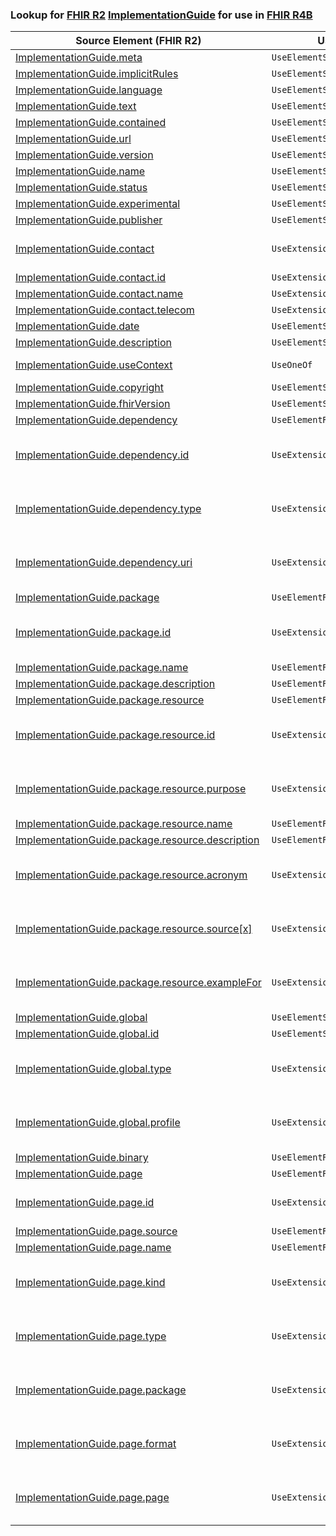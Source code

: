 ### Lookup for [FHIR R2](https://hl7.org/fhir/DSTU2/) [ImplementationGuide](https://hl7.org/fhir/DSTU2/ImplementationGuide.html) for use in [FHIR R4B](https://hl7.org/fhir/R4B/)

| Source Element (FHIR R2) | Usage | Target |
| -------------- | ----- | ------ |
| [ImplementationGuide.meta](https://hl7.org/fhir/DSTU2/ImplementationGuide.html#resource) | `UseElementSameName` | [ImplementationGuide.meta](https://hl7.org/fhir/R4B/ImplementationGuide.html#resource) |
| [ImplementationGuide.implicitRules](https://hl7.org/fhir/DSTU2/ImplementationGuide.html#resource) | `UseElementSameName` | [ImplementationGuide.implicitRules](https://hl7.org/fhir/R4B/ImplementationGuide.html#resource) |
| [ImplementationGuide.language](https://hl7.org/fhir/DSTU2/ImplementationGuide.html#resource) | `UseElementSameName` | [ImplementationGuide.language](https://hl7.org/fhir/R4B/ImplementationGuide.html#resource) |
| [ImplementationGuide.text](https://hl7.org/fhir/DSTU2/ImplementationGuide.html#resource) | `UseElementSameName` | [ImplementationGuide.text](https://hl7.org/fhir/R4B/ImplementationGuide.html#resource) |
| [ImplementationGuide.contained](https://hl7.org/fhir/DSTU2/ImplementationGuide.html#resource) | `UseElementSameName` | [ImplementationGuide.contained](https://hl7.org/fhir/R4B/ImplementationGuide.html#resource) |
| [ImplementationGuide.url](https://hl7.org/fhir/DSTU2/ImplementationGuide.html#resource) | `UseElementSameName` | [ImplementationGuide.url](https://hl7.org/fhir/R4B/ImplementationGuide.html#resource) |
| [ImplementationGuide.version](https://hl7.org/fhir/DSTU2/ImplementationGuide.html#resource) | `UseElementSameName` | [ImplementationGuide.version](https://hl7.org/fhir/R4B/ImplementationGuide.html#resource) |
| [ImplementationGuide.name](https://hl7.org/fhir/DSTU2/ImplementationGuide.html#resource) | `UseElementSameName` | [ImplementationGuide.name](https://hl7.org/fhir/R4B/ImplementationGuide.html#resource) |
| [ImplementationGuide.status](https://hl7.org/fhir/DSTU2/ImplementationGuide.html#resource) | `UseElementSameName` | [ImplementationGuide.status](https://hl7.org/fhir/R4B/ImplementationGuide.html#resource) |
| [ImplementationGuide.experimental](https://hl7.org/fhir/DSTU2/ImplementationGuide.html#resource) | `UseElementSameName` | [ImplementationGuide.experimental](https://hl7.org/fhir/R4B/ImplementationGuide.html#resource) |
| [ImplementationGuide.publisher](https://hl7.org/fhir/DSTU2/ImplementationGuide.html#resource) | `UseElementSameName` | [ImplementationGuide.publisher](https://hl7.org/fhir/R4B/ImplementationGuide.html#resource) |
| [ImplementationGuide.contact](https://hl7.org/fhir/DSTU2/ImplementationGuide.html#resource) | `UseExtension` | [http://hl7.org/fhir/1.0/StructureDefinition/extension-ImplementationGuide.contact](StructureDefinition-ext-R2-ImplementationGuide.contact.html) |
| [ImplementationGuide.contact.id](https://hl7.org/fhir/DSTU2/ImplementationGuide.html#resource) | `UseExtensionFromAncestor` | - |
| [ImplementationGuide.contact.name](https://hl7.org/fhir/DSTU2/ImplementationGuide.html#resource) | `UseExtensionFromAncestor` | - |
| [ImplementationGuide.contact.telecom](https://hl7.org/fhir/DSTU2/ImplementationGuide.html#resource) | `UseExtensionFromAncestor` | - |
| [ImplementationGuide.date](https://hl7.org/fhir/DSTU2/ImplementationGuide.html#resource) | `UseElementSameName` | [ImplementationGuide.date](https://hl7.org/fhir/R4B/ImplementationGuide.html#resource) |
| [ImplementationGuide.description](https://hl7.org/fhir/DSTU2/ImplementationGuide.html#resource) | `UseElementSameName` | [ImplementationGuide.description](https://hl7.org/fhir/R4B/ImplementationGuide.html#resource) |
| [ImplementationGuide.useContext](https://hl7.org/fhir/DSTU2/ImplementationGuide.html#resource) | `UseOneOf` | [ImplementationGuide.useContext](https://hl7.org/fhir/R4B/ImplementationGuide.html#resource)<br />[ImplementationGuide.jurisdiction](https://hl7.org/fhir/R4B/ImplementationGuide.html#resource) |
| [ImplementationGuide.copyright](https://hl7.org/fhir/DSTU2/ImplementationGuide.html#resource) | `UseElementSameName` | [ImplementationGuide.copyright](https://hl7.org/fhir/R4B/ImplementationGuide.html#resource) |
| [ImplementationGuide.fhirVersion](https://hl7.org/fhir/DSTU2/ImplementationGuide.html#resource) | `UseElementSameName` | [ImplementationGuide.fhirVersion](https://hl7.org/fhir/R4B/ImplementationGuide.html#resource) |
| [ImplementationGuide.dependency](https://hl7.org/fhir/DSTU2/ImplementationGuide.html#resource) | `UseElementRenamed` | [ImplementationGuide.dependsOn](https://hl7.org/fhir/R4B/ImplementationGuide.html#resource) |
| [ImplementationGuide.dependency.id](https://hl7.org/fhir/DSTU2/ImplementationGuide.html#resource) | `UseExtension` | [http://hl7.org/fhir/1.0/StructureDefinition/extension-ImplementationGuide.dependency.id](StructureDefinition-ext-R2-ImplementationGuide.de.id.html) |
| [ImplementationGuide.dependency.type](https://hl7.org/fhir/DSTU2/ImplementationGuide.html#resource) | `UseExtension` | [http://hl7.org/fhir/1.0/StructureDefinition/extension-ImplementationGuide.dependency.type](StructureDefinition-ext-R2-ImplementationGuide.de.type.html) |
| [ImplementationGuide.dependency.uri](https://hl7.org/fhir/DSTU2/ImplementationGuide.html#resource) | `UseExtension` | [http://hl7.org/fhir/1.0/StructureDefinition/extension-ImplementationGuide.dependency.uri](StructureDefinition-ext-R2-ImplementationGuide.de.uri.html) |
| [ImplementationGuide.package](https://hl7.org/fhir/DSTU2/ImplementationGuide.html#resource) | `UseElementRenamed` | [ImplementationGuide.definition.grouping](https://hl7.org/fhir/R4B/ImplementationGuide.html#resource) |
| [ImplementationGuide.package.id](https://hl7.org/fhir/DSTU2/ImplementationGuide.html#resource) | `UseExtension` | [http://hl7.org/fhir/1.0/StructureDefinition/extension-ImplementationGuide.package.id](StructureDefinition-ext-R2-ImplementationGuide.pa.id.html) |
| [ImplementationGuide.package.name](https://hl7.org/fhir/DSTU2/ImplementationGuide.html#resource) | `UseElementRenamed` | [ImplementationGuide.definition.grouping.name](https://hl7.org/fhir/R4B/ImplementationGuide.html#resource) |
| [ImplementationGuide.package.description](https://hl7.org/fhir/DSTU2/ImplementationGuide.html#resource) | `UseElementRenamed` | [ImplementationGuide.definition.grouping.description](https://hl7.org/fhir/R4B/ImplementationGuide.html#resource) |
| [ImplementationGuide.package.resource](https://hl7.org/fhir/DSTU2/ImplementationGuide.html#resource) | `UseElementRenamed` | [ImplementationGuide.definition.resource](https://hl7.org/fhir/R4B/ImplementationGuide.html#resource) |
| [ImplementationGuide.package.resource.id](https://hl7.org/fhir/DSTU2/ImplementationGuide.html#resource) | `UseExtension` | [http://hl7.org/fhir/1.0/StructureDefinition/extension-ImplementationGuide.package.resource.id](StructureDefinition-ext-R2-ImplementationGuide.pa.re.id.html) |
| [ImplementationGuide.package.resource.purpose](https://hl7.org/fhir/DSTU2/ImplementationGuide.html#resource) | `UseExtension` | [http://hl7.org/fhir/1.0/StructureDefinition/extension-ImplementationGuide.package.resource.purpose](StructureDefinition-ext-R2-ImplementationGuide.pa.re.purpose.html) |
| [ImplementationGuide.package.resource.name](https://hl7.org/fhir/DSTU2/ImplementationGuide.html#resource) | `UseElementRenamed` | [ImplementationGuide.definition.resource.name](https://hl7.org/fhir/R4B/ImplementationGuide.html#resource) |
| [ImplementationGuide.package.resource.description](https://hl7.org/fhir/DSTU2/ImplementationGuide.html#resource) | `UseElementRenamed` | [ImplementationGuide.definition.resource.description](https://hl7.org/fhir/R4B/ImplementationGuide.html#resource) |
| [ImplementationGuide.package.resource.acronym](https://hl7.org/fhir/DSTU2/ImplementationGuide.html#resource) | `UseExtension` | [http://hl7.org/fhir/1.0/StructureDefinition/extension-ImplementationGuide.package.resource.acronym](StructureDefinition-ext-R2-ImplementationGuide.pa.re.acronym.html) |
| [ImplementationGuide.package.resource.source[x]](https://hl7.org/fhir/DSTU2/ImplementationGuide.html#resource) | `UseExtension` | [http://hl7.org/fhir/1.0/StructureDefinition/extension-ImplementationGuide.package.resource.source](StructureDefinition-ext-R2-ImplementationGuide.pa.re.source.html) |
| [ImplementationGuide.package.resource.exampleFor](https://hl7.org/fhir/DSTU2/ImplementationGuide.html#resource) | `UseExtension` | [http://hl7.org/fhir/1.0/StructureDefinition/extension-ImplementationGuide.package.resource.exampleFor](StructureDefinition-ext-R2-ImplementationGuide.pa.re.exampleFor.html) |
| [ImplementationGuide.global](https://hl7.org/fhir/DSTU2/ImplementationGuide.html#resource) | `UseElementSameName` | [ImplementationGuide.global](https://hl7.org/fhir/R4B/ImplementationGuide.html#resource) |
| [ImplementationGuide.global.id](https://hl7.org/fhir/DSTU2/ImplementationGuide.html#resource) | `UseElementSameName` | [ImplementationGuide.global.id](https://hl7.org/fhir/R4B/ImplementationGuide.html#resource) |
| [ImplementationGuide.global.type](https://hl7.org/fhir/DSTU2/ImplementationGuide.html#resource) | `UseExtension` | [http://hl7.org/fhir/1.0/StructureDefinition/extension-ImplementationGuide.global.type](StructureDefinition-ext-R2-ImplementationGuide.gl.type.html) |
| [ImplementationGuide.global.profile](https://hl7.org/fhir/DSTU2/ImplementationGuide.html#resource) | `UseExtension` | [http://hl7.org/fhir/1.0/StructureDefinition/extension-ImplementationGuide.global.profile](StructureDefinition-ext-R2-ImplementationGuide.gl.profile.html) |
| [ImplementationGuide.binary](https://hl7.org/fhir/DSTU2/ImplementationGuide.html#resource) | `UseElementRenamed` | [ImplementationGuide.manifest.other](https://hl7.org/fhir/R4B/ImplementationGuide.html#resource) |
| [ImplementationGuide.page](https://hl7.org/fhir/DSTU2/ImplementationGuide.html#resource) | `UseElementRenamed` | [ImplementationGuide.manifest.page](https://hl7.org/fhir/R4B/ImplementationGuide.html#resource) |
| [ImplementationGuide.page.id](https://hl7.org/fhir/DSTU2/ImplementationGuide.html#resource) | `UseExtension` | [http://hl7.org/fhir/1.0/StructureDefinition/extension-ImplementationGuide.page.id](StructureDefinition-ext-R2-ImplementationGuide.pa.id.html) |
| [ImplementationGuide.page.source](https://hl7.org/fhir/DSTU2/ImplementationGuide.html#resource) | `UseElementRenamed` | [ImplementationGuide.manifest.page.name](https://hl7.org/fhir/R4B/ImplementationGuide.html#resource) |
| [ImplementationGuide.page.name](https://hl7.org/fhir/DSTU2/ImplementationGuide.html#resource) | `UseElementRenamed` | [ImplementationGuide.manifest.page.title](https://hl7.org/fhir/R4B/ImplementationGuide.html#resource) |
| [ImplementationGuide.page.kind](https://hl7.org/fhir/DSTU2/ImplementationGuide.html#resource) | `UseExtension` | [http://hl7.org/fhir/1.0/StructureDefinition/extension-ImplementationGuide.page.kind](StructureDefinition-ext-R2-ImplementationGuide.pa.kind.html) |
| [ImplementationGuide.page.type](https://hl7.org/fhir/DSTU2/ImplementationGuide.html#resource) | `UseExtension` | [http://hl7.org/fhir/1.0/StructureDefinition/extension-ImplementationGuide.page.type](StructureDefinition-ext-R2-ImplementationGuide.pa.type.html) |
| [ImplementationGuide.page.package](https://hl7.org/fhir/DSTU2/ImplementationGuide.html#resource) | `UseExtension` | [http://hl7.org/fhir/1.0/StructureDefinition/extension-ImplementationGuide.page.package](StructureDefinition-ext-R2-ImplementationGuide.pa.package.html) |
| [ImplementationGuide.page.format](https://hl7.org/fhir/DSTU2/ImplementationGuide.html#resource) | `UseExtension` | [http://hl7.org/fhir/1.0/StructureDefinition/extension-ImplementationGuide.page.format](StructureDefinition-ext-R2-ImplementationGuide.pa.format.html) |
| [ImplementationGuide.page.page](https://hl7.org/fhir/DSTU2/ImplementationGuide.html#resource) | `UseExtension` | [http://hl7.org/fhir/1.0/StructureDefinition/extension-ImplementationGuide.page.page](StructureDefinition-ext-R2-ImplementationGuide.pa.page.html) |
